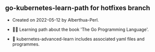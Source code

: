 ## go-kubernetes-learn-path for hotfixes branch

- Created on 2022-05-12 by Alberthua-Perl.

- 👨‍💻 Learning path about the book 'The Go Programming Language'.

- 🐳 kubernetes-advanced-learn includes associated yaml files and programmes.
